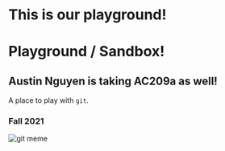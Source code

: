 # This is our playground!
# Playground / Sandbox!

## Austin Nguyen is taking AC209a as well!

A place to play with `git`.

### Fall 2021

![git meme](https://pbs.twimg.com/media/EhGCa8VWkAIS8Mn.jpg)
